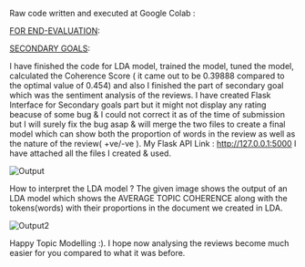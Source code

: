 Raw code written and executed at Google Colab :

[FOR END-EVALUATION](https://colab.research.google.com/drive/1MVInaCIV1e6-wl8eQYNFZxDdpwdni7Tz#scrollTo=4I1UOMg9Lpo7):

[SECONDARY GOALS](https://colab.research.google.com/drive/1rZsGGzT0ODys4J72z4R8XwwISMivBYq_#scrollTo=8Uwn4Lte_eEM):

I have finished the code for LDA model, trained the model, tuned the model, calculated the Coherence Score ( it came out to be 0.39888 compared to the optimal value of 0.454) and also I finished the part of secondary goal which was the sentiment analysis of the reviews. I have created Flask Interface for Secondary goals part but it might not display any rating beacuse of some bug & I could not correct it as of the time of submission but I will surely fix the bug asap & will merge the two files to create a final model which can show both the proportion of words in the review as well as the nature of the review( +ve/-ve ). My Flask API Link : http://127.0.0.1:5000 I have attached all the files I created & used.

![Output](https://github.com/VasuK111/BYOP_1y/blob/acaa37a62ddeca6f830de5127e7c7d314511ae20/Hotel_Reviews_Topic_Modelling_VasuK/229208053-6ccce290-2f5c-4803-b897-b84f470f2ae4.png)

How to interpret the LDA model ?
The given image shows the output of an LDA model which shows the AVERAGE TOPIC COHERENCE along with the tokens(words) with their proportions in the document we created in LDA.

![Output2](https://github.com/VasuK111/BYOP_1y/blob/9222aa0fe27f7cbe0df6daa8eac093e789198815/Hotel_Reviews_Topic_Modelling_VasuK/229209181-debdedfa-021e-4b3d-8591-b9c14c2fc3b3.png)

Happy Topic Modelling :). I hope now analysing the reviews become much easier for you compared to what it was before.
